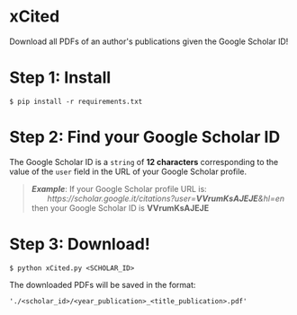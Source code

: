 


# xCited  
  Download all PDFs of an author's publications given the Google Scholar ID!

# Step 1: Install
```
$ pip install -r requirements.txt
```
# Step 2: Find your Google Scholar ID
The Google Scholar ID is a `string` of **12 characters** corresponding to the value of the `user` field in the URL of your Google Scholar profile.

> ***Example***: 
> If your Google Scholar profile URL is: <br/>
> &nbsp;&nbsp;&nbsp;&nbsp;&nbsp;&nbsp; *ht<span>tps://scholar.google.it/citations?user=**VVrumKsAJEJE**&hl=en</span>* <br/>
> then your Google Scholar ID is **VVrumKsAJEJE**

# Step 3: Download!
```
$ python xCited.py <SCHOLAR_ID>
```
The downloaded PDFs will be saved in the format:
```
'./<scholar_id>/<year_publication>_<title_publication>.pdf'
```
